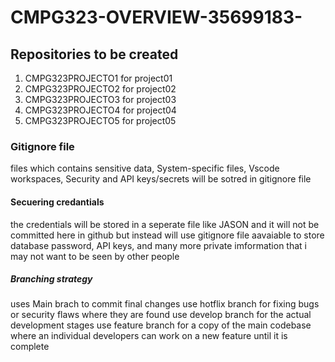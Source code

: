 # CMPG323-OVERVIEW-35699183-
## Repositories to be created
1. CMPG323PROJECTO1 for project01
2. CMPG323PROJECTO2 for project02
3. CMPG323PROJECTO3 for project03
4. CMPG323PROJECTO4 for project04
5. CMPG323PROJECTO5 for project05
### Gitignore file
files which contains sensitive data, System-specific files, Vscode workspaces, Security and API keys/secrets will be sotred in gitignore file
#### Secuering credantials
the credentials will be stored in a seperate file like JASON and it will not be committed here in github but instead will use gitignore file aavaiable to store 
database password, API keys, and many more private imformation that i may not want to be seen by other people
##### Branching strategy 
uses Main brach to commit final changes
use hotflix branch for fixing bugs or security flaws where they are found
use develop branch for the actual development stages 
use feature branch  for a copy of the main codebase where an individual developers can work on a new feature until it is complete

